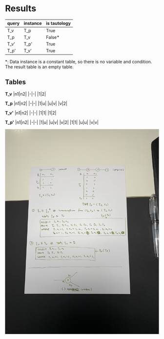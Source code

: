 # Results

|query|instance|is tautology|
|---|---|---|
|T_v|T_p|True|
|T_p|T_v|False*|
|T_v'|T_p'|True|
|T_p'|T_v'|True|

*: Data instance is a constant table, so there is no variable and condition. The result table is an empty table.

## Tables
**T_v**
|n1|n2|
|-|-|
|1|2|

**T_p**
|n1|n2|
|-|-|
|1|u|
|u|v|
|v|2|

**T_v'**
|n1|n2|
|-|-|
|1|1|
|1|2|

**T_p'**
|n1|n2|
|-|-|
|1|u|
|u|v|
|v|2|
|1|1|
|u|u|
|v|v|
</td></tr> </table>




![earlist_topo](3.jpg)



